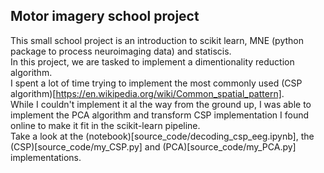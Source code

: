 ## Motor imagery school project
This small school project is an introduction to scikit learn, MNE (python package to process neuroimaging data) and statiscis.  
In this project, we are tasked to implement a dimentionality reduction algorithm.   
I spent a lot of time trying to implement the most commonly used (CSP algorithm)[https://en.wikipedia.org/wiki/Common_spatial_pattern].   
While I couldn't implement it al the way from the ground up, I was able to implement the PCA algorithm and transform CSP implementation I found online to make it fit in the scikit-learn pipeline.   
Take a look at the (notebook)[source_code/decoding_csp_eeg.ipynb], the (CSP)[source_code/my_CSP.py] and (PCA)[source_code/my_PCA.py] implementations.   
